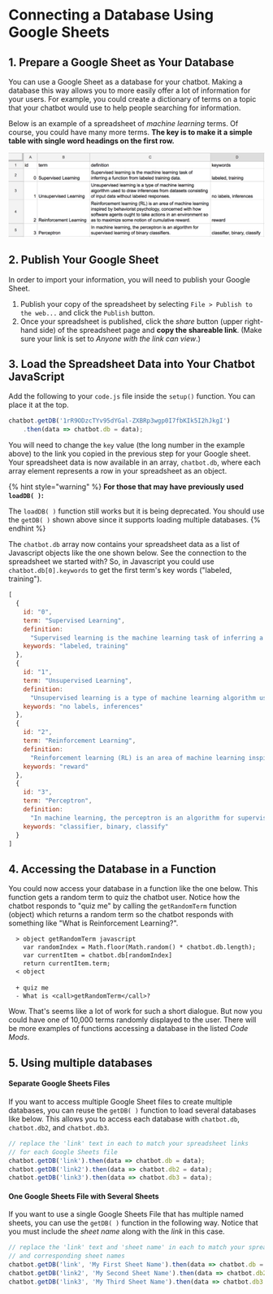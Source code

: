 # Connecting a Database Using Google Sheets

## 1. Prepare a Google Sheet as Your Database

You can use a Google Sheet as a database for your chatbot. Making a database this way allows you to more easily offer a lot of information for your users. For example, you could create a dictionary of terms on a topic that your chatbot would use to help people searching for information.

Below is an example of a spreadsheet of _machine learning_ terms. Of course, you could have many more terms. **The key is to make it a simple table with single word headings on the first row.**

![Example Spreadsheet for Chatbot Database](../.gitbook/assets/dbspreadsheetex.png)

## 2. Publish Your Google Sheet <a id="using-google-sheet-as-database-recommended"></a>

In order to import your information, you will need to publish your Google Sheet.

1. Publish your copy of the spreadsheet by selecting `File > Publish to the web...` and click the `Publish` button.
2. Once your spreadsheet is published, click the _share_ button \(upper right-hand side\) of the spreadsheet page and **copy the shareable link**. \(Make sure your link is set to _Anyone with the link can view_.\)

## 3. Load the Spreadsheet Data into Your Chatbot JavaScript

Add the following to your `code.js` file inside the `setup()` function. You can place it at the top.

```javascript
chatbot.getDB('1rR9ODzcTYv95dYGal-ZXBRp3wgp0I7fbKIk5I2hJkgI')
    .then(data => chatbot.db = data);
```

You will need to change the `key` value \(the long number in the example above\) to the link you copied in the previous step for your Google sheet. Your spreadsheet data is now available in an array, `chatbot.db`, where each array element represents a row in your spreadsheet as an object.

{% hint style="warning" %}
**For those that may have previously used `loadDB( )`:** 

The `loadDB( )` function still works but it is being deprecated. You should use the `getDB( )` shown above since it supports loading multiple databases.
{% endhint %}

The `chatbot.db` array now contains your spreadsheet data as a list of Javascript objects like the one shown below. See the connection to the spreadsheet we started with? So, in Javascript you could use `chatbot.db[0].keywords` to get the first term's key words \("labeled, training"\).

```javascript
[
  {
    id: "0",
    term: "Supervised Learning",
    definition:
      "Supervised learning is the machine learning task of inferring a function from labeled training data.",
    keywords: "labeled, training"
  },
  {
    id: "1",
    term: "Unsupervised Learning",
    definition:
      "Unsupervised learning is a type of machine learning algorithm used to draw inferences from datasets consisting of input data without labeled responses.",
    keywords: "no labels, inferences"
  },
  {
    id: "2",
    term: "Reinforcement Learning",
    definition:
      "Reinforcement learning (RL) is an area of machine learning inspired by behaviorist psychology, concerned with how software agents ought to take actions in an environment so as to maximize some notion of cumulative reward. ",
    keywords: "reward"
  },
  {
    id: "3",
    term: "Perceptron",
    definition:
      "In machine learning, the perceptron is an algorithm for supervised learning of binary classifiers.",
    keywords: "classifier, binary, classify"
  }
]
```

## 4. Accessing the Database in a Function 

You could now access your database in a function like the one below. This function gets a random term to quiz the chatbot user. Notice how the chatbot responds to "quiz me" by calling the `getRandomTerm` function \(object\) which returns a random term so the chatbot responds with something like "What is Reinforcement Learning?".

```text
  > object getRandomTerm javascript
    var randomIndex = Math.floor(Math.random() * chatbot.db.length);
    var currentItem = chatbot.db[randomIndex]
    return currentItem.term;
  < object

  + quiz me
  - What is <call>getRandomTerm</call>?
```

Wow. That's seems like a lot of work for such a short dialogue. But now you could have one of 10,000 terms randomly displayed to the user. There will be more examples of functions accessing a database in the listed _Code Mods_.

## 5. Using multiple databases

#### Separate Google Sheets Files

If you want to access multiple Google Sheet files to create multiple databases, you can reuse the `getDB( )` function to load several databases like below. This allows you to access each database with `chatbot.db`, `chatbot.db2`,  and `chatbot.db3`.

```javascript
// replace the 'link' text in each to match your spreadsheet links 
// for each Google Sheets file
chatbot.getDB('link').then(data => chatbot.db = data);
chatbot.getDB('link2').then(data => chatbot.db2 = data);
chatbot.getDB('link3').then(data => chatbot.db3 = data);
```

#### One Google Sheets File with Several Sheets

If you want to use a single Google Sheets File that has multiple named sheets, you can use the `getDB( )` function in the following way. Notice that you must include the _sheet name_ along with the _link_ in this case.

```javascript
// replace the 'link' text and 'sheet name' in each to match your spreadsheet link
// and corresponding sheet names 
chatbot.getDB('link', 'My First Sheet Name').then(data => chatbot.db = data);
chatbot.getDB('link2', 'My Second Sheet Name').then(data => chatbot.db2 = data);
chatbot.getDB('link3', 'My Third Sheet Name').then(data => chatbot.db3 = data);
```

